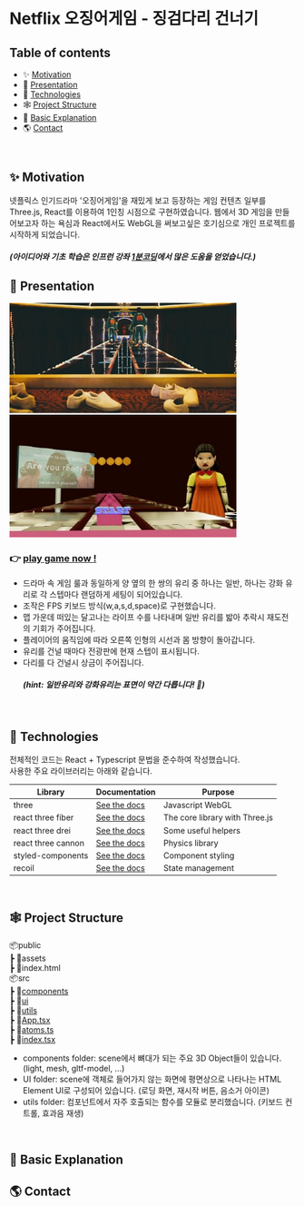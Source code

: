 # Netflix 오징어게임 - 징검다리 건너기

## Table of contents

- ✨ [Motivation](#✨-motivation)
- 🎨 [Presentation](#🎨-presentation)
- 🚩 [Technologies](#🚩-technologies)
- 🕸️ [Project Structure](#🕸️-project-structure)
- 🚀 [Basic Explanation](#🚀-basic-explanation)
- 🌎 [Contact](#🌎-contact)

</br>

## ✨ Motivation

넷플릭스 인기드라마 '오징어게임'을 재밌게 보고 등장하는 게임 컨텐츠 일부를 Three.js, React를 이용하여 1인칭 시점으로 구현하였습니다.
웹에서 3D 게임을 만들어보고자 하는 욕심과 React에서도 WebGL을 써보고싶은 호기심으로 개인 프로젝트를 시작하게 되었습니다.

##### _(아이디어와 기초 학습은 인프런 강좌 [1분코딩](https://www.inflearn.com/course/3d-%EC%9D%B8%ED%84%B0%EB%9E%99%ED%8B%B0%EB%B8%8C-%EC%9B%B9)에서 많은 도움을 얻었습니다.)_

## 🎨 Presentation

![image](/public/assets/img/present2.jpg)
![image](/public/assets/img/present1.jpg)

### 👉 [play game now !](https://glass-stepping-stone.netlify.app/)

- 드라마 속 게임 룰과 동일하게 양 옆의 한 쌍의 유리 중 하나는 일반, 하나는 강화 유리로 각 스텝마다 랜덤하게 세팅이 되어있습니다.
- 조작은 FPS 키보드 방식(w,a,s,d,space)로 구현했습니다.
- 맵 가운데 떠있는 달고나는 라이프 수를 나타내며 일반 유리를 밟아 추락시 재도전의 기회가 주어집니다.
- 플레이어의 움직임에 따라 오른쪽 인형의 시선과 몸 방향이 돌아갑니다.
- 유리를 건널 때마다 전광판에 현재 스텝이 표시됩니다.
- 다리를 다 건널시 상금이 주어집니다.
  ##### _(hint: 일반유리와 강화유리는 표면이 약간 다릅니다! 👀)_

</br>

## 🚩 Technologies

전체적인 코드는 React + Typescript 문법을 준수하여 작성했습니다.  
사용한 주요 라이브러리는 아래와 같습니다.

| Library            | Documentation                                                                               | Purpose                        |
| ------------------ | ------------------------------------------------------------------------------------------- | ------------------------------ |
| three              | [See the docs](https://threejs.org/docs/index.html#manual/en/introduction/Creating-a-scene) | Javascript WebGL               |
| react three fiber  | [See the docs](https://docs.pmnd.rs/react-three-fiber/getting-started/introduction)         | The core library with Three.js |
| react three drei   | [See the docs](https://github.com/pmndrs/drei)                                              | Some useful helpers            |
| react three cannon | [See the docs](https://www.npmjs.com/package/@react-three/cannon)                           | Physics library                |
| styled-components  | [See the docs](https://styled-components.com/docs)                                          | Component styling              |
| recoil             | [See the docs](https://recoiljs.org/ko/)                                                    | State management               |

</br>

## 🕸️ Project Structure

📦public  
┣ 📂assets  
┣ 📜index.html  
📦src  
┣ 📂[components](./src/components/)  
┣ 📂[ui](./src/ui/)  
┣ 📂[utils](./src/utils/)  
┣ 📜[App.tsx](./src/App.tsx)  
┣ 📜[atoms.ts](./src/atoms.ts)  
┣ 📜[index.tsx](./src/index.tsx)

- components folder: scene에서 뼈대가 되는 주요 3D Object들이 있습니다. (light, mesh, gltf-model, ...)
- UI folder: scene에 객체로 들어가지 않는 화면에 평면상으로 나타나는 HTML Element UI로 구성되어 있습니다. (로딩 화면, 재시작 버튼, 음소거 아이콘)
- utils folder: 컴포넌트에서 자주 호출되는 함수를 모듈로 분리했습니다. (키보드 컨트롤, 효과음 재생)

</br>

## 🚀 Basic Explanation

## 🌎 Contact
